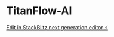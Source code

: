 # TitanFlow-AI

[Edit in StackBlitz next generation editor ⚡️](https://stackblitz.com/~/github.com/nitblitzkimakichut/TitanFlow-AI)